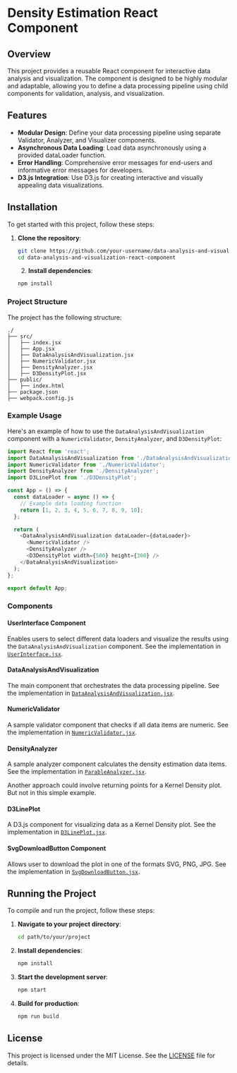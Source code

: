 # Density Estimation React Component

## Overview

This project provides a reusable React component for interactive data analysis and visualization. The component is designed to be highly modular and adaptable, allowing you to define a data processing pipeline using child components for validation, analysis, and visualization.

## Features

- **Modular Design**: Define your data processing pipeline using separate Validator, Analyzer, and Visualizer components.
- **Asynchronous Data Loading**: Load data asynchronously using a provided dataLoader function.
- **Error Handling**: Comprehensive error messages for end-users and informative error messages for developers.
- **D3.js Integration**: Use D3.js for creating interactive and visually appealing data visualizations.

## Installation

To get started with this project, follow these steps:

1. **Clone the repository**:
   ```bash
   git clone https://github.com/your-username/data-analysis-and-visualization-react-component.git
   cd data-analysis-and-visualization-react-component
   ```

   2. **Install dependencies**:
   ```bash
   npm install
   ```

### Project Structure

The project has the following structure:

```
./
├── src/
│   ├── index.jsx
│   ├── App.jsx
│   ├── DataAnalysisAndVisualization.jsx
│   ├── NumericValidator.jsx
│   ├── DensityAnalyzer.jsx
│   ├── D3DensityPlot.jsx
├── public/
│   ├── index.html
├── package.json
├── webpack.config.js
```

### Example Usage

Here's an example of how to use the `DataAnalysisAndVisualization` component with a `NumericValidator`, `DensityAnalyzer`, and `D3DensityPlot`:

```javascript
import React from 'react';
import DataAnalysisAndVisualization from './DataAnalysisAndVisualization';
import NumericValidator from './NumericValidator';
import DensityAnalyzer from './DensityAnalyzer';
import D3LinePlot from './D3DensityPlot';

const App = () => {
  const dataLoader = async () => {
    // Example data loading function
    return [1, 2, 3, 4, 5, 6, 7, 8, 9, 10];
  };

  return (
    <DataAnalysisAndVisualization dataLoader={dataLoader}>
      <NumericValidator />
      <DensityAnalyzer />
      <D3DensityPlot width={500} height={300} />
    </DataAnalysisAndVisualization>
  );
};

export default App;
```

### Components

#### UserInterface Component

Enables users to select different data loaders and visualize the results using the `DataAnalysisAndVisualization` component. See the implementation in [`UserInterface.jsx`](./src/UserInterface.jsx).

#### DataAnalysisAndVisualization

The main component that orchestrates the data processing pipeline. See the implementation in [`DataAnalysisAndVisualization.jsx`](./src/DataAnalysisAndVisualization.jsx).

#### NumericValidator

A sample validator component that checks if all data items are numeric. See the implementation in [`NumericValidator.jsx`](./src/NumericValidator.jsx).

#### DensityAnalyzer

A sample analyzer component calculates the density estimation data items. See the implementation in [`ParableAnalyzer.jsx`](./src/DensityAnalyzer.jsx).

Another approach could involve returning points for a  Kernel Density plot. But not in this simple example.

#### D3LinePlot

A D3.js component for visualizing data as a Kernel Density plot. See the implementation in [`D3LinePlot.jsx`](./src/D3LinePlot.jsx).

#### SvgDownloadButton Component

Allows user to download the plot in one of the formats SVG, PNG, JPG. See the implementation in [`SvgDownloadButton.jsx`](./src/SvgDownloadButton.jsx).

## Running the Project

To compile and run the project, follow these steps:

1. **Navigate to your project directory**:
   ```bash
   cd path/to/your/project
   ```

2. **Install dependencies**:
   ```bash
   npm install
   ```

3. **Start the development server**:
   ```bash
   npm start
   ```

4. **Build for production**:
   ```bash
   npm run build
   ```

## License

This project is licensed under the MIT License. See the [LICENSE](LICENSE) file for details.
